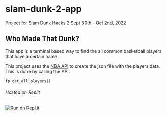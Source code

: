 # slam-dunk-2-app
Project for Slam Dunk Hacks 2
Sept 30th - Oct 2nd, 2022

## Who Made That Dunk?
This app is a terminal based way to find the all common basketball players that have a certain name.

This project uses the [NBA API](https://github.com/swar/nba_api) to create the json file with the players data. This is done by calling the API:
```python
fp.get_all_players()
```



###### Hosted on Replit
[![Run on Repl.it](https://replit.com/badge/github/informationvulture/slam-dunk-2-app)](https://replit.com/new/github/informationvulture/slam-dunk-2-app)